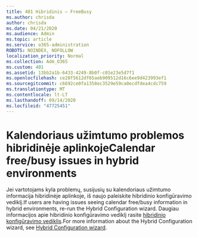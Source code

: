 ```yaml
---
title: 401 Hibridinis – FreeBusy
ms.author: chrisda
author: chrisda
ms.date: 04/21/2020
ms.audience: Admin
ms.topic: article
ms.service: o365-administration
ROBOTS: NOINDEX, NOFOLLOW
localization_priority: Normal
ms.collection: Adm_O365
ms.custom: 401
ms.assetid: 13bb2a1b-6433-4249-8b0f-c01e23e5d7f1
ms.openlocfilehash: ce28f5612df65aeb909512d16c6ee9d423993ef1
ms.sourcegitcommit: c6692ce0fa1358ec3529e59ca0ecdfdea4cdc759
ms.translationtype: MT
ms.contentlocale: lt-LT
ms.lasthandoff: 09/14/2020
ms.locfileid: "47725451"
---
```

# <a name="calendar-freebusy-issues-in-hybrid-environments"></a><span data-ttu-id="c10e3-102">Kalendoriaus užimtumo problemos hibridinėje aplinkoje</span><span class="sxs-lookup"><span data-stu-id="c10e3-102">Calendar free/busy issues in hybrid environments</span></span>

<span data-ttu-id="c10e3-103">Jei vartotojams kyla problemų, susijusių su kalendoriaus užimtumo informacija hibridinėje aplinkoje, iš naujo paleiskite hibridinio konfigūravimo vediklį.</span><span class="sxs-lookup"><span data-stu-id="c10e3-103">If users are having issues seeing calendar free/busy information in hybrid environments, re-run the Hybrid Configuration wizard.</span></span> <span data-ttu-id="c10e3-104">Daugiau informacijos apie hibridinio konfigūravimo vediklį rasite [hibridinio konfigūravimo vediklis](https://go.microsoft.com/fwlink/p/?linkid=528149).</span><span class="sxs-lookup"><span data-stu-id="c10e3-104">For more information about the Hybrid Configuration wizard, see [Hybrid Configuration wizard](https://go.microsoft.com/fwlink/p/?linkid=528149).</span></span>
